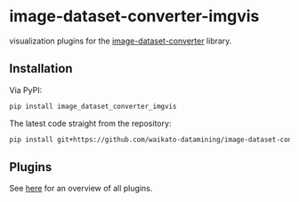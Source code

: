# image-dataset-converter-imgvis
visualization plugins for the [image-dataset-converter](https://github.com/waikato-datamining/image-dataset-converter) library.


## Installation

Via PyPI:

```bash
pip install image_dataset_converter_imgvis
```

The latest code straight from the repository:

```bash
pip install git+https://github.com/waikato-datamining/image-dataset-converter-imgvis.git
```


## Plugins

See [here](plugins/README.md) for an overview of all plugins.

